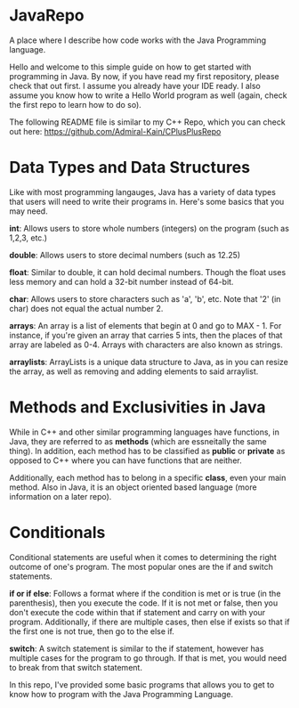 # JavaRepo
A place where I describe how code works with the Java Programming language.

Hello and welcome to this simple guide on how to get started with programming in Java. By now, if you have read my first repository, please check that out first. I assume you already have your IDE ready. I also assume you know how to write a Hello World program as well (again, check the first repo to learn how to do so).

The following README file is similar to my C++ Repo, which you can check out here: https://github.com/Admiral-Kain/CPlusPlusRepo

# Data Types and Data Structures

Like with most programming langauges, Java has a variety of data types that users will need to write their programs in. Here's some basics that you may need.

**int**: Allows users to store whole numbers (integers) on the program (such as 1,2,3, etc.)

**double**: Allows users to store decimal numbers (such as 12.25)

**float**: Similar to double, it can hold decimal numbers. Though the float uses less memory and can hold a 32-bit number instead of 64-bit.

**char**: Allows users to store characters such as 'a', 'b', etc. Note that '2' (in char) does not equal the actual number 2.

**arrays**: An array is a list of elements that begin at 0 and go to MAX - 1. For instance, if you're given an array that carries 5 ints, then the places of that array are labeled as 0-4. Arrays with characters are also known as strings. 

**arraylists**: ArrayLists is a unique data structure to Java, as in you can resize the array, as well as removing and adding elements to said arraylist.

# Methods and Exclusivities in Java

While in C++ and other similar programming languages have functions, in Java, they are referred to as **methods** (which are essneitally the same thing). In addition, each method has to be classified as **public** or **private** as opposed to C++ where you can have functions that are neither. 

Additionally, each method has to belong in a specific **class**, even your main method. Also in Java, it is an object oriented based language (more information on a later repo).

# Conditionals

Conditional statements are useful when it comes to determining the right outcome of one's program. The most popular ones are the if and switch statements.

**if or if else**: Follows a format where if the condition is met or is true (in the parenthesis), then you execute the code. If it is not met or false, then you don't execute the code within that if statement and carry on with your program. Additionally, if there are multiple cases, then else if exists so that if the first one is not true, then go to the else if.

**switch**: A switch statement is similar to the if statement, however has multiple cases for the program to go through. If that is met, you would need to break from that switch statement.

In this repo, I've provided some basic programs that allows you to get to know how to program with the Java Programming Language.
